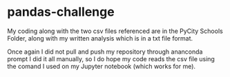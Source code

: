 # pandas-challenge
My coding along with the two csv files referenced are in the PyCity Schools Folder, along with my written analysis which is in a txt file format.

Once again I did not pull and push my repository through ananconda prompt I did it all manually, so I do hope my code reads the csv file  using the comand I used on my Jupyter notebook (which works for me).


